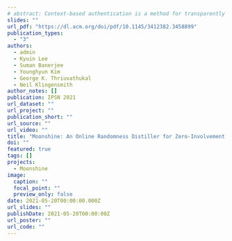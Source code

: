 ```yaml
---
# abstract: Context-based authentication is a method for transparently validating another device's legitimacy to join a network based on location. Devices can pair with one another by continuously harvesting environmental noise to generate a random key with no user involvement. However, there are gaps in our understanding of the theoretical limitations of environmental noise harvesting, making it difficult for researchers to build efficient algorithms for sampling environmental noise and distilling keys from that noise. This work explores the information-theoretic capacity of context-based authentication mechanisms to generate random bit strings from environmental noise sources with known properties. Using only mild assumptions about the source process's characteristics, we demonstrate that commonly-used bit extraction algorithms extract only about 10% of the available randomness from a source noise process. We present an efficient algorithm to improve the quality of keys generated by context-based methods and evaluate it on real key extraction hardware. MOONSHINE is a randomness distiller which is more efficient at extracting bits from an environmental entropy source than existing methods. Our techniques nearly double the quality of keys as measured by the NIST test suite, producing keys that can be used in real-world authentication scenarios.
slides: ""
url_pdf: "https://dl.acm.org/doi/pdf/10.1145/3412382.3458899"
publication_types:
  - "3"
authors:
  - admin
  - Kyuin Lee
  - Suman Banerjee
  - Younghyun Kim
  - George K. Thriuvathukal
  - Neil Klingensmith
author_notes: []
publication: IPSN 2021
url_dataset: ""
url_project: ""
publication_short: ""
url_source: ""
url_video: ""
title: "Moonshine: An Online Randomness Distiller for Zero-Involvement Authentication"
doi: ""
featured: true
tags: []
projects:
  - Moonshine
image:
  caption: ""
  focal_point: ""
  preview_only: false
date: 2021-05-20T00:00:00.000Z
url_slides: ""
publishDate: 2021-05-20T00:00:00Z
url_poster: ""
url_code: ""
---
```

